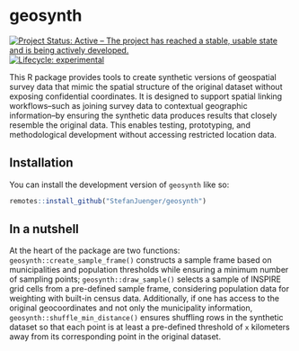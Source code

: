 
# geosynth

<!-- badges: start -->

[![Project Status: Active – The project has reached a stable, usable
state and is being actively
developed.](https://www.repostatus.org/badges/latest/active.svg)](https://www.repostatus.org/#active)
[![Lifecycle:
experimental](https://img.shields.io/badge/lifecycle-experimental-red.svg)](https://www.tidyverse.org/lifecycle/#experimental)
<!-- badges: end -->

This R package provides tools to create synthetic versions of geospatial
survey data that mimic the spatial structure of the original dataset
without exposing confidential coordinates. It is designed to support
spatial linking workflows–such as joining survey data to contextual
geographic information–by ensuring the synthetic data produces results
that closely resemble the original data. This enables testing,
prototyping, and methodological development without accessing restricted
location data.

## Installation

You can install the development version of `geosynth` like so:

``` r
remotes::install_github("StefanJuenger/geosynth")
```

## In a nutshell

At the heart of the package are two functions:
`geosynth::create_sample_frame()` constructs a sample frame based on
municipalities and population thresholds while ensuring a minimum number
of sampling points; `geosynth::draw_sample()` selects a sample of
INSPIRE grid cells from a pre-defined sample frame, considering
population data for weighting with built-in census data. Additionally,
if one has access to the original geocoordinates and not only the
municipality information, `geosynth::shuffle_min_distance()` ensures
shuffling rows in the synthetic dataset so that each point is at least a
pre-defined threshold of `x` kilometers away from its corresponding
point in the original dataset.
